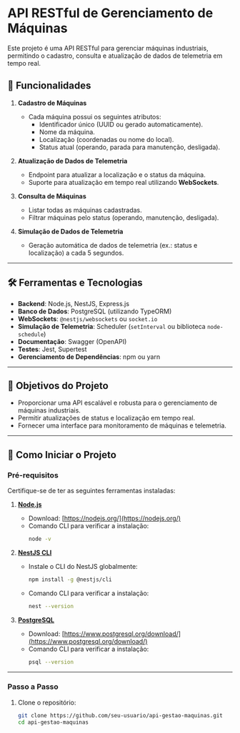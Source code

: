 # API RESTful de Gerenciamento de Máquinas

Este projeto é uma API RESTful para gerenciar máquinas industriais, permitindo o cadastro, consulta e atualização de dados de telemetria em tempo real. 

## 🚀 Funcionalidades

1. **Cadastro de Máquinas**  
   - Cada máquina possui os seguintes atributos:
     - Identificador único (UUID ou gerado automaticamente).
     - Nome da máquina.
     - Localização (coordenadas ou nome do local).
     - Status atual (operando, parada para manutenção, desligada).

2. **Atualização de Dados de Telemetria**  
   - Endpoint para atualizar a localização e o status da máquina.
   - Suporte para atualização em tempo real utilizando **WebSockets**.

3. **Consulta de Máquinas**  
   - Listar todas as máquinas cadastradas.
   - Filtrar máquinas pelo status (operando, manutenção, desligada).

4. **Simulação de Dados de Telemetria**  
   - Geração automática de dados de telemetria (ex.: status e localização) a cada 5 segundos.

---

## 🛠 Ferramentas e Tecnologias

- **Backend**: Node.js, NestJS, Express.js
- **Banco de Dados**: PostgreSQL (utilizando TypeORM)
- **WebSockets**: `@nestjs/websockets` ou `socket.io`
- **Simulação de Telemetria**: Scheduler (`setInterval` ou biblioteca `node-schedule`)
- **Documentação**: Swagger (OpenAPI)
- **Testes**: Jest, Supertest
- **Gerenciamento de Dependências**: npm ou yarn

---

## 🎯 Objetivos do Projeto

- Proporcionar uma API escalável e robusta para o gerenciamento de máquinas industriais.
- Permitir atualizações de status e localização em tempo real.
- Fornecer uma interface para monitoramento de máquinas e telemetria.

---

## 🚀 Como Iniciar o Projeto

### Pré-requisitos

Certifique-se de ter as seguintes ferramentas instaladas:

1. **[Node.js](https://nodejs.org/)**
   - Download: [https://nodejs.org/](https://nodejs.org/)
   - Comando CLI para verificar a instalação:
     ```bash
     node -v
     ```

2. **[NestJS CLI](https://docs.nestjs.com/cli/overview)**
   - Instale o CLI do NestJS globalmente:
     ```bash
     npm install -g @nestjs/cli
     ```
   - Comando CLI para verificar a instalação:
     ```bash
     nest --version
     ```

3. **[PostgreSQL](https://www.postgresql.org/)**
   - Download: [https://www.postgresql.org/download/](https://www.postgresql.org/download/)
   - Comando CLI para verificar a instalação:
     ```bash
     psql --version
     ```

---

### Passo a Passo

1. Clone o repositório:

   ```bash
   git clone https://github.com/seu-usuario/api-gestao-maquinas.git
   cd api-gestao-maquinas
